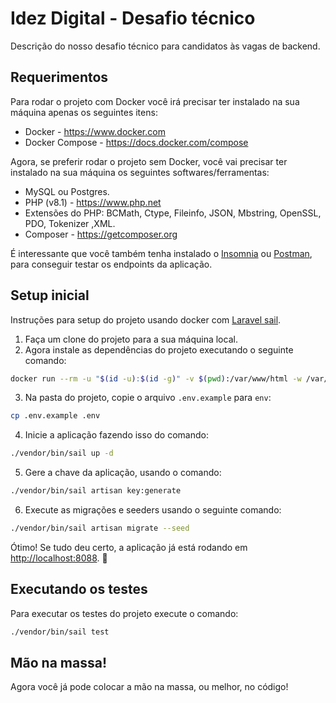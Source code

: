 # Idez Digital - Desafio técnico

Descrição do nosso desafio técnico para candidatos às vagas de backend.

## Requerimentos

Para rodar o projeto com Docker você irá precisar ter instalado na sua máquina apenas os seguintes itens:

- Docker - <https://www.docker.com>
- Docker Compose - <https://docs.docker.com/compose>

Agora, se preferir rodar o projeto sem Docker, você vai precisar ter instalado na sua máquina os seguintes softwares/ferramentas:

- MySQL ou Postgres.
- PHP (v8.1) - <https://www.php.net>
- Extensões do PHP: BCMath, Ctype, Fileinfo, JSON, Mbstring, OpenSSL, PDO, Tokenizer ,XML.
- Composer - <https://getcomposer.org>

É interessante que você também tenha instalado o [Insomnia](https://insomnia.rest/downloa) ou [Postman](https://www.postman.com), para conseguir testar os endpoints da aplicação.

## Setup inicial

Instruções para setup do projeto usando docker com [Laravel sail](https://laravel.com/docs/9.x/sail).

1. Faça um clone do projeto para a sua máquina local.
2. Agora instale as dependências do projeto executando o seguinte comando:

```bash
docker run --rm -u "$(id -u):$(id -g)" -v $(pwd):/var/www/html -w /var/www/html laravelsail/php81-composer:latest composer install --ignore-platform-reqs
```

3. Na pasta do projeto, copie o arquivo `.env.example` para `env`:

```bash
cp .env.example .env
```

4. Inicie a aplicação fazendo isso do comando:

```bash
./vendor/bin/sail up -d
```

5. Gere a chave da aplicação, usando o comando:

```bash
./vendor/bin/sail artisan key:generate
```

6. Execute as migrações e seeders usando o seguinte comando:

```bash
./vendor/bin/sail artisan migrate --seed
```

Ótimo! Se tudo deu certo, a aplicação já está rodando em [http://localhost:8088](http://localhost:8088). 🎉

## Executando os testes

Para executar os testes do projeto execute o comando:

```bash
./vendor/bin/sail test
```

## Mão na massa!

Agora você já pode colocar a mão na massa, ou melhor, no código!